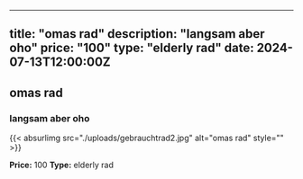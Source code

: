 
---
title: "omas rad"
description: "langsam aber oho"
price: "100"
type: "elderly rad"
date: 2024-07-13T12:00:00Z
---

## omas rad

### langsam aber oho

{{< absurlimg src="./uploads/gebrauchtrad2.jpg" alt="omas rad" style="" >}}

**Price:** 100
**Type:** elderly rad
